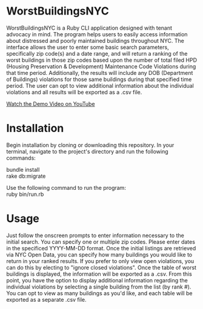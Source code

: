 # WorstBuildingsNYC

WorstBuildingsNYC is a Ruby CLI application designed with tenant advocacy in mind. The program helps users to easily access information about distressed and poorly maintained buildings throughout NYC.  The interface allows the user to enter some basic search parameters, specifically zip code(s) and a date range, and will return a ranking of the worst buildings in those zip codes based upon the number of total filed HPD (Housing Preservation & Development) Maintenance Code Violations during that time period.  Additionally, the results will include any DOB (Department of Buildings) violations for those same buildings during that specified time period.  The user can opt to view additional information about the individual violations and all results will be exported as a .csv file. 

[Watch the Demo Video on YouTube](https://www.youtube.com/watch?v=FUBDR-wefTs&feature=youtu.be)

# Installation

Begin installation by cloning or downloading this repository.  In your terminal, navigate to the project's directory and run the following commands:

bundle install  
rake db:migrate

Use the following command to run the program:  
ruby bin/run.rb


# Usage

Just follow the onscreen prompts to enter information necessary to the initial search.  You can specify one or multiple zip codes.  Please enter dates in the specificed YYYY-MM-DD format.  Once the initial listings are retrieved via NYC Open Data, you can specify how many buildings you would like to return in your ranked results.  If you prefer to only view open violations, you can do this by electing to "ignore closed violations".  Once the table of worst buildings is displayed, the information will be exported as a .csv.  From this point, you have the option to display additional information regarding the individual violations by selecting a single building from the list (by rank #).  You can opt to view as many buildings as you'd like, and each table will be exported as a separate .csv file.
